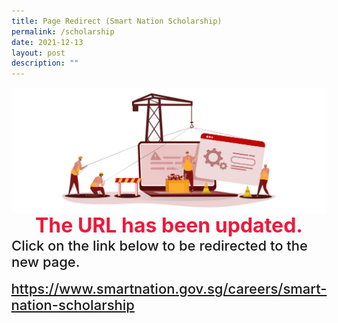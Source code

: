 ```yaml
---
title: Page Redirect (Smart Nation Scholarship)
permalink: /scholarship
date: 2021-12-13
layout: post
description: ""
---
```



<div style="width:100%;display:flex;justify-content:center;"><img src="/images/Page-Redirect.jpg"></div>

<div style="width:100%;display:flex;justify-content:center; font-size:32px; font-weight: 700; color: #ed1a3b;">The URL has been updated.</div>

<div style="width:100%;display:flex;justify-content:center; font-size:22px; font-weight: 500; ;">Click on the link below to be redirected to the new page.</div><br>

<div style="width:100%;display:flex;justify-content:center; font-size:22px; font-weight: 500;"><a href="/careers/smart-nation-scholarship">https://www.smartnation.gov.sg/careers/smart-nation-scholarship</a>